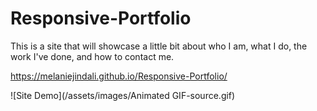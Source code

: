 # Responsive-Portfolio

This is a site that will showcase a little bit about who I am, what I do, the work I've done, and how to contact me.

https://melaniejindali.github.io/Responsive-Portfolio/

![Site Demo](/assets/images/Animated GIF-source.gif)

